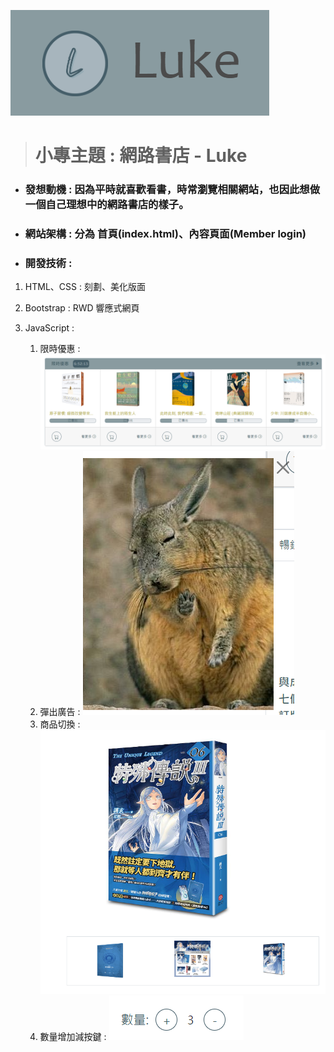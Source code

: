 ![LOGO](./image/Luke/luke.png)
> # 小專主題 : 網路書店 -  Luke
* ### 發想動機 : 因為平時就喜歡看書，時常瀏覽相關網站，也因此想做一個自己理想中的網路書店的樣子。
* ### 網站架構 : 分為 首頁(index.html)、內容頁面(Member login)
* ### 開發技術 : 

1. HTML、CSS : 刻劃、美化版面

2. Bootstrap : RWD 響應式網頁

3. JavaScript : 
    1. 限時優惠 : 
     ![限時優惠](./image/Luke/time.png)
    2. 彈出廣告 : 
    ![廣告](./image/Luke/AD.png)
    3. 商品切換 : 
    ![商品](./image/Luke/count.png)
    4. 數量增加減按鍵 : 
    ![商品](./image/Luke/amount.png)


